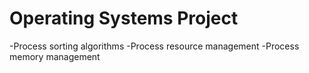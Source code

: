 # Operating Systems Project

-Process sorting algorithms
-Process resource management
-Process memory management


